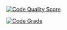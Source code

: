 

[![Code Quality Score](https://api.codiga.io/project/31528/score/svg)](https://app.codiga.io/project/31528/preferences)

[![Code Grade](https://api.codiga.io/project/31528/status/svg)](https://app.codiga.io/project/31528/preferences)
